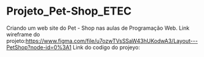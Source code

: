 # Projeto_Pet-Shop_ETEC
Criando um web site do Pet - Shop nas aulas de Programação Web.
Link wireframe do projeto:https://www.figma.com/file/u7ozwTVsSSaW43hUKodwA3/Layout---PetShop?node-id=0%3A1
Link do codigo do projeyo:
